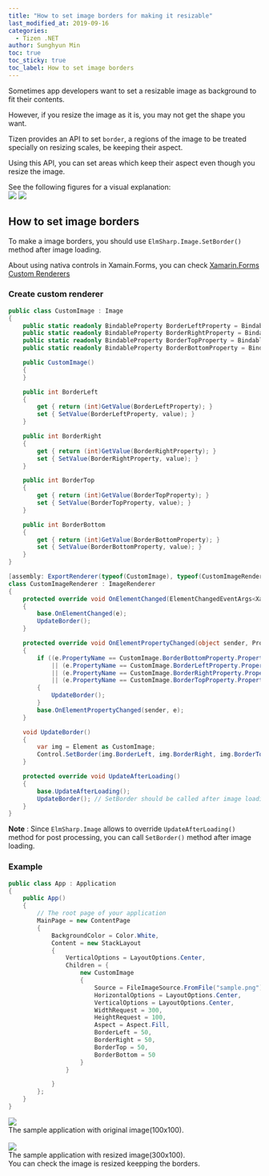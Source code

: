 ```yaml
---
title: "How to set image borders for making it resizable"
last_modified_at: 2019-09-16
categories:
  - Tizen .NET
author: Sunghyun Min
toc: true
toc_sticky: true
toc_label: How to set image borders
---
```


Sometimes app developers want to set a resizable image as background to fit their contents.<br/>

However, if you resize the image as it is, you may not get the shape you want.<br/>

Tizen provides an API to set `border`, a regions of the image to be treated specially on resizing scales, be keeping their aspect.<br/>

Using this API, you can set areas which keep their aspect even though you resize the image.<br/>

See the following figures for a visual explanation:<br/>
![][img1]
![][img2]


## How to set image borders

To make a image borders, you should use `ElmSharp.Image.SetBorder()` method after image loading.<br/>

About using nativa controls in Xamain.Forms, you can check [Xamarin.Forms Custom Renderers](https://docs.microsoft.com/en-us/xamarin/xamarin-forms/app-fundamentals/custom-renderer/)<br/>

### Create custom renderer

```c#
public class CustomImage : Image
{
    public static readonly BindableProperty BorderLeftProperty = BindableProperty.Create("BorderLeft", typeof(int), typeof(CustomImage), default(int));
    public static readonly BindableProperty BorderRightProperty = BindableProperty.Create("BorderRight", typeof(int), typeof(CustomImage), default(int));
    public static readonly BindableProperty BorderTopProperty = BindableProperty.Create("BorderTop", typeof(int), typeof(CustomImage), default(int));
    public static readonly BindableProperty BorderBottomProperty = BindableProperty.Create("BorderBottom", typeof(int), typeof(CustomImage), default(int));

    public CustomImage()
    {
    }

    public int BorderLeft
    {
        get { return (int)GetValue(BorderLeftProperty); }
        set { SetValue(BorderLeftProperty, value); }
    }

    public int BorderRight
    {
        get { return (int)GetValue(BorderRightProperty); }
        set { SetValue(BorderRightProperty, value); }
    }

    public int BorderTop
    {
        get { return (int)GetValue(BorderTopProperty); }
        set { SetValue(BorderTopProperty, value); }
    }

    public int BorderBottom
    {
        get { return (int)GetValue(BorderBottomProperty); }
        set { SetValue(BorderBottomProperty, value); }
    }
}
```

```c#
[assembly: ExportRenderer(typeof(CustomImage), typeof(CustomImageRenderer))]
class CustomImageRenderer : ImageRenderer
{
    protected override void OnElementChanged(ElementChangedEventArgs<Xamarin.Forms.Image> e)
    {
        base.OnElementChanged(e);
        UpdateBorder();
    }

    protected override void OnElementPropertyChanged(object sender, PropertyChangedEventArgs e)
    {
        if ((e.PropertyName == CustomImage.BorderBottomProperty.PropertyName)
            || (e.PropertyName == CustomImage.BorderLeftProperty.PropertyName)
            || (e.PropertyName == CustomImage.BorderRightProperty.PropertyName)
            || (e.PropertyName == CustomImage.BorderTopProperty.PropertyName))
        {
            UpdateBorder();
        }
        base.OnElementPropertyChanged(sender, e);
    }

    void UpdateBorder()
    {
        var img = Element as CustomImage;
        Control.SetBorder(img.BorderLeft, img.BorderRight, img.BorderTop, img.BorderBottom);
    }

    protected override void UpdateAfterLoading()
    {
        base.UpdateAfterLoading();
        UpdateBorder(); // SetBorder should be called after image loading
    }
}
```
<strong>Note</strong> : Since `ElmSharp.Image` allows to override `UpdateAfterLoading()` method for post processing, you can call `SetBorder()` method after image loading. 


### Example

```c#
public class App : Application
{
    public App()
    {
        // The root page of your application
        MainPage = new ContentPage
        {
            BackgroundColor = Color.White,
            Content = new StackLayout
            {
                VerticalOptions = LayoutOptions.Center,
                Children = {
                    new CustomImage
                    {
                        Source = FileImageSource.FromFile("sample.png"),
                        HorizontalOptions = LayoutOptions.Center,
                        VerticalOptions = LayoutOptions.Center,
                        WidthRequest = 300,
                        HeightRequest = 100,
                        Aspect = Aspect.Fill,
                        BorderLeft = 50,
                        BorderRight = 50,
                        BorderTop = 50,
                        BorderBottom = 50
                    }
                }

            }
        };
    }
}
```

![][img3]<br/>
The sample application with original image(100x100).<br/><br/>
![][img5]<br/>
The sample application with resized image(300x100).<br/>
You can check the image is resized keepping the borders.<br/>

[img1]: {{site.url}}{{site.baseurl}}/assets/images/posts/how-to-set-image-borders/image-borders.png
[img2]: {{site.url}}{{site.baseurl}}/assets/images/posts/how-to-set-image-borders/border-effect.png
[img3]: {{site.url}}{{site.baseurl}}/assets/images/posts/how-to-set-image-borders/sample-origin.png
[img4]: {{site.url}}{{site.baseurl}}/assets/images/posts/how-to-set-image-borders/sample-before.png
[img5]: {{site.url}}{{site.baseurl}}/assets/images/posts/how-to-set-image-borders/sample-after.png